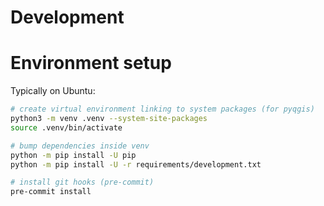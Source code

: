 # Development

# Environment setup

Typically on Ubuntu:

```bash
# create virtual environment linking to system packages (for pyqgis)
python3 -m venv .venv --system-site-packages
source .venv/bin/activate

# bump dependencies inside venv
python -m pip install -U pip
python -m pip install -U -r requirements/development.txt

# install git hooks (pre-commit)
pre-commit install
```
